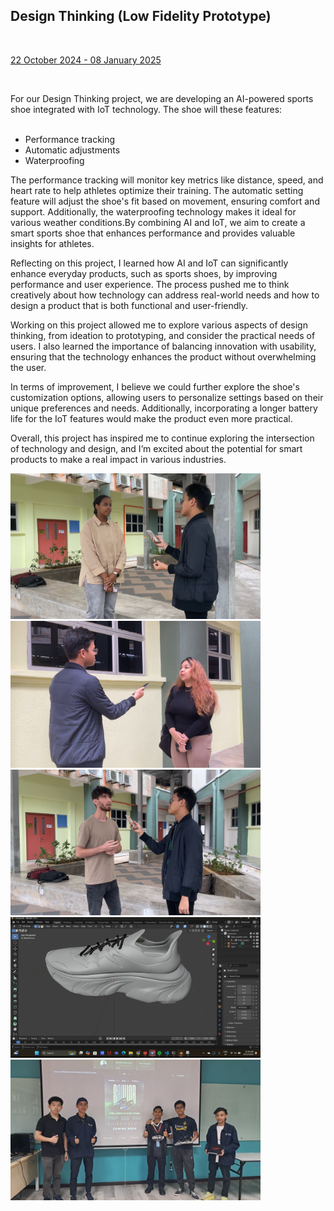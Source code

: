 <html>
  <body>
    <!--Contents-->
                            <h2 id="Title">Design Thinking (Low Fidelity Prototype)</h2><br>
                                <p><u>22 October 2024 - 08 January 2025</u><br>
                                    <div>
                                        <br><p>For our Design Thinking project, we are developing an AI-powered sports shoe integrated with IoT technology. The shoe will these features:
                                            <ul>
                                                <br><li>Performance tracking</li>
                                                <li>Automatic adjustments</li>
                                                <li>Waterproofing</li>
                                            </ul><p>The performance tracking will monitor key metrics like distance, speed, and heart rate to help athletes optimize their training. The automatic setting feature will adjust the shoe's fit based on movement, ensuring comfort and support. Additionally, the waterproofing technology makes it ideal for various weather conditions.By combining AI and IoT, we aim to create a smart sports shoe that enhances performance and provides valuable insights for athletes.
                                            <p>Reflecting on this project, I learned how AI and IoT can significantly enhance everyday products, such as sports shoes, by improving performance and user experience. The process pushed me to think creatively about how technology can address real-world needs and how to design a product that is both functional and user-friendly.
                                            <p>Working on this project allowed me to explore various aspects of design thinking, from ideation to prototyping, and consider the practical needs of users. I also learned the importance of balancing innovation with usability, ensuring that the technology enhances the product without overwhelming the user.
                                            <p>In terms of improvement, I believe we could further explore the shoe's customization options, allowing users to personalize settings based on their unique preferences and needs. Additionally, incorporating a longer battery life for the IoT features would make the product even more practical.
                                            <p>Overall, this project has inspired me to continue exploring the intersection of technology and design, and I’m excited about the potential for smart products to make a real impact in various industries.
                                        </p>
                              <img src="interview1.jpg" width="400px" alt="PC"> <br>
                              <img src="interview2.jpg" width="400px" alt="PC"> <br>
                              <img src="interview3.jpg" width="400px" alt="PC"> <br>
                              <img src="blender.jpg" width="400px" alt="PC"> <br>
                              <img src="presentation.jpg" width="400px" alt="PC"> <br>
                                </p>
  </body>
</html>